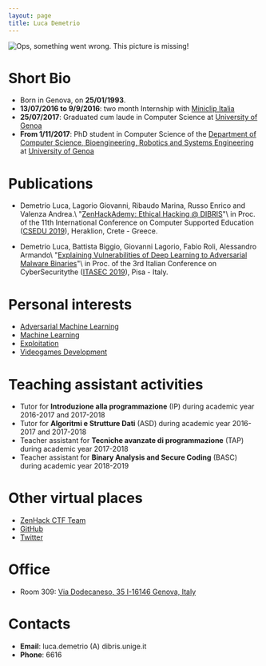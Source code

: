 ```yaml
---
layout: page
title: Luca Demetrio
---
```


![Ops, something went wrong. This picture is missing!](/pics/demetrio.jpg)

# Short Bio
* Born in Genova, on **25/01/1993**.
* **13/07/2016 to 9/9/2016**: two month Internship with [Miniclip Italia](https://corporate.miniclip.com/where-we-are/)
* **25/07/2017**: Graduated cum laude in Computer Science at [University of Genoa](https://en.wikipedia.org/wiki/University_of_Genoa)
* **From 1/11/2017**: PhD student in Computer Science of the [Department of Computer Science, Bioengineering, Robotics and Systems Engineering](http://www.dibris.unige.it/) at [University of Genoa](https://en.wikipedia.org/wiki/University_of_Genoa)

# Publications
* Demetrio Luca, Lagorio Giovanni, Ribaudo Marina, Russo Enrico and Valenza Andrea.\\
"[ZenHackAdemy: Ethical Hacking @ DIBRIS](http://insticc.org/node/TechnicalProgram/csedu/presentationDetails/77471)"\\
in Proc. of the 11th International Conference on Computer Supported Education ([CSEDU 2019](http://www.csedu.org/)), Heraklion, Crete - Greece.

* Demetrio Luca, Battista Biggio, Giovanni Lagorio, Fabio Roli, Alessandro Armando\\
"[Explaining Vulnerabilities of Deep Learning to Adversarial Malware Binaries](https://arxiv.org/abs/1901.03583)"\\
in Proc. of the 3rd Italian Conference on CyberSecuritythe ([ITASEC 2019](https://www.itasec.it/)), Pisa - Italy.

# Personal interests
* [Adversarial Machine Learning](https://en.wikipedia.org/wiki/Adversarial_machine_learning)
* [Machine Learning](https://en.wikipedia.org/wiki/Machine_learning)
* [Exploitation](https://en.wikipedia.org/wiki/Exploit_(computer_security))
* [Videogames Development](https://en.wikipedia.org/wiki/Video_game_development)

# Teaching assistant activities
* Tutor for **Introduzione alla programmazione** (IP) during academic year 2016-2017 and 2017-2018
* Tutor for **Algoritmi e Strutture Dati** (ASD) during academic year 2016-2017 and 2017-2018
* Teacher assistant for **Tecniche avanzate di programmazione** (TAP) during academic year 2017-2018
* Teacher assistant for **Binary Analysis and Secure Coding** (BASC) during academic year 2018-2019


# Other virtual places
* [ZenHack CTF Team](https://zenhack.it)
* [GitHub](https://github.com/zangobot)
* [Twitter](https://twitter.com/zangobot)

# Office
* Room 309: [Via Dodecaneso, 35 I-16146 Genova, Italy](https://www.google.com/maps/place/Universit%C3%A0+degli+Studi+di+Genova+-+Dipartimento+di+Informatica,+Bioingegneria,+Robotica+e+Ingegneria+dei+Sistemi/@44.4033504,8.9718396,17.37z/data=!4m5!3m4!1s0x0:0x36191c714ef37673!8m2!3d44.4032971!4d8.9723245?hl=en-US)

# Contacts
* **Email**: luca.demetrio (A) dibris.unige.it
* **Phone**: 6616
